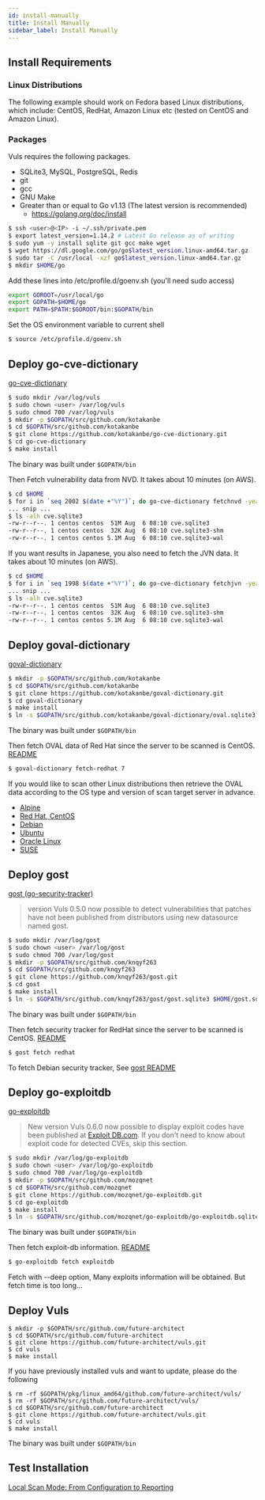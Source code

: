 ```yaml
---
id: install-manually
title: Install Manually
sidebar_label: Install Manually
---
```


## Install Requirements

### Linux Distributions
The following example should work on Fedora based Linux distributions,
which include: CentOS, RedHat, Amazon Linux etc (tested on CentOS and
Amazon Linux).

### Packages
Vuls requires the following packages.

- SQLite3, MySQL, PostgreSQL, Redis
- git
- gcc
- GNU Make
- Greater than or equal to Go v1.13 (The latest version is recommended)
    - https://golang.org/doc/install

```bash
$ ssh <user>@<IP> -i ~/.ssh/private.pem
$ export latest_version=1.14.2 # Latest Go release as of writing
$ sudo yum -y install sqlite git gcc make wget
$ wget https://dl.google.com/go/go$latest_version.linux-amd64.tar.gz
$ sudo tar -C /usr/local -xzf go$latest_version.linux-amd64.tar.gz
$ mkdir $HOME/go
```
Add these lines into /etc/profile.d/goenv.sh
(you'll need sudo access)

```bash
export GOROOT=/usr/local/go
export GOPATH=$HOME/go
export PATH=$PATH:$GOROOT/bin:$GOPATH/bin
```

Set the OS environment variable to current shell
```bash
$ source /etc/profile.d/goenv.sh
```
## Deploy go-cve-dictionary

[go-cve-dictionary](https://github.com/kotakanbe/go-cve-dictionary)

```bash
$ sudo mkdir /var/log/vuls
$ sudo chown <user> /var/log/vuls
$ sudo chmod 700 /var/log/vuls
$ mkdir -p $GOPATH/src/github.com/kotakanbe
$ cd $GOPATH/src/github.com/kotakanbe
$ git clone https://github.com/kotakanbe/go-cve-dictionary.git
$ cd go-cve-dictionary
$ make install
```
The binary was built under `$GOPATH/bin`

Then Fetch vulnerability data from NVD.
It takes about 10 minutes (on AWS).

```bash
$ cd $HOME
$ for i in `seq 2002 $(date +"%Y")`; do go-cve-dictionary fetchnvd -years $i; done
... snip ...
$ ls -alh cve.sqlite3
-rw-r--r--. 1 centos centos  51M Aug  6 08:10 cve.sqlite3
-rw-r--r--. 1 centos centos  32K Aug  6 08:10 cve.sqlite3-shm
-rw-r--r--. 1 centos centos 5.1M Aug  6 08:10 cve.sqlite3-wal
```


If you want results in Japanese, you also need to fetch the JVN data.
It takes about 10 minutes (on AWS).

```bash
$ cd $HOME
$ for i in `seq 1998 $(date +"%Y")`; do go-cve-dictionary fetchjvn -years $i; done
... snip ...
$ ls -alh cve.sqlite3
-rw-r--r--. 1 centos centos  51M Aug  6 08:10 cve.sqlite3
-rw-r--r--. 1 centos centos  32K Aug  6 08:10 cve.sqlite3-shm
-rw-r--r--. 1 centos centos 5.1M Aug  6 08:10 cve.sqlite3-wal
```


## Deploy goval-dictionary

[goval-dictionary](https://github.com/kotakanbe/goval-dictionary)

```bash
$ mkdir -p $GOPATH/src/github.com/kotakanbe
$ cd $GOPATH/src/github.com/kotakanbe
$ git clone https://github.com/kotakanbe/goval-dictionary.git
$ cd goval-dictionary
$ make install
$ ln -s $GOPATH/src/github.com/kotakanbe/goval-dictionary/oval.sqlite3 $HOME/oval.sqlite3
```
The binary was built under `$GOPATH/bin`

 Then fetch OVAL data of Red Hat since the server to be scanned is CentOS. [README](https://github.com/kotakanbe/goval-dictionary#usage-fetch-oval-data-from-redhat)

```bash
$ goval-dictionary fetch-redhat 7
```

If you would like to scan other Linux distributions then retrieve the OVAL data according to the OS type and version of scan target server in advance.

- [Alpine](https://github.com/kotakanbe/goval-dictionary#usage-fetch-alpine-secdb-as-oval-data-type)
- [Red Hat, CentOS](https://github.com/kotakanbe/goval-dictionary#usage-fetch-oval-data-from-redhat)
- [Debian](https://github.com/kotakanbe/goval-dictionary#usage-fetch-oval-data-from-debian)
- [Ubuntu](https://github.com/kotakanbe/goval-dictionary#usage-fetch-oval-data-from-ubuntu)
- [Oracle Linux](https://github.com/kotakanbe/goval-dictionary#usage-fetch-oval-data-from-oracle)
- [SUSE](https://github.com/kotakanbe/goval-dictionary#usage-fetch-oval-data-from-suse)


## Deploy gost

[gost (go-security-tracker)](https://github.com/knqyf263/gost)
> version Vuls 0.5.0 now possible to detect vulnerabilities that patches have not been published from distributors using new datasource named gost.


```bash
$ sudo mkdir /var/log/gost
$ sudo chown <user> /var/log/gost
$ sudo chmod 700 /var/log/gost
$ mkdir -p $GOPATH/src/github.com/knqyf263
$ cd $GOPATH/src/github.com/knqyf263
$ git clone https://github.com/knqyf263/gost.git
$ cd gost
$ make install
$ ln -s $GOPATH/src/github.com/knqyf263/gost/gost.sqlite3 $HOME/gost.sqlite3
```
The binary was built under `$GOPATH/bin`

 Then fetch security tracker for RedHat since the server to be scanned is CentOS. [README](https://github.com/knqyf263/gost#fetch-redhat)

```bash
$ gost fetch redhat
```

To fetch Debian security tracker, See [gost README](https://github.com/knqyf263/gost#fetch-debian)

## Deploy go-exploitdb

[go-exploitdb](https://github.com/mozqnet/go-exploitdb)
> New version Vuls 0.6.0 now possible to display exploit codes have been published at [Exploit DB.com](https://www.exploit-db.com/). If you don't need to know about exploit code for detected CVEs, skip this section.

```bash
$ sudo mkdir /var/log/go-exploitdb
$ sudo chown <user> /var/log/go-exploitdb
$ sudo chmod 700 /var/log/go-exploitdb
$ mkdir -p $GOPATH/src/github.com/mozqnet
$ cd $GOPATH/src/github.com/mozqnet
$ git clone https://github.com/mozqnet/go-exploitdb.git
$ cd go-exploitdb
$ make install
$ ln -s $GOPATH/src/github.com/mozqnet/go-exploitdb/go-exploitdb.sqlite3 $HOME/go-exploitdb.sqlite3
```
The binary was built under `$GOPATH/bin`

Then fetch exploit-db information. [README](https://github.com/mozqnet/go-exploitdb#usage-fetch-and-insert-exploit)

```bash
$ go-exploitdb fetch exploitdb
```

Fetch with --deep option, Many exploits information will be obtained. But fetch time is too long...

## Deploy Vuls

```
$ mkdir -p $GOPATH/src/github.com/future-architect
$ cd $GOPATH/src/github.com/future-architect
$ git clone https://github.com/future-architect/vuls.git
$ cd vuls
$ make install
```
If you have previously installed vuls and want to update, please do the following
```
$ rm -rf $GOPATH/pkg/linux_amd64/github.com/future-architect/vuls/
$ rm -rf $GOPATH/src/github.com/future-architect/vuls/
$ cd $GOPATH/src/github.com/future-architect
$ git clone https://github.com/future-architect/vuls.git
$ cd vuls
$ make install
```

The binary was built under `$GOPATH/bin`

## Test Installation

[Local Scan Mode: From Configuration to Reporting](https://github.com/vulsdoc/vuls/blob/master/docs/tutorial-local-scan.md#step3-configuration)
